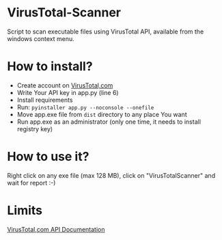 # VirusTotal-Scanner
Script to scan executable files using VirusTotal API, available from the windows context menu.

# How to install?

- Create account on [VirusTotal,com](https://virustotal.com/)
- Write Your API key in app.py (line 6)
- Install requirements
- Run: ```pyinstaller app.py --noconsole --onefile```
- Move app.exe file from ```dist``` directory to any place You want
- Run app.exe as an administrator (only one time, it needs to install registry key)

# How to use it?

Right click on any exe file (max 128 MB), click on  "VirusTotalScanner" and wait for report :-)

# Limits
[VirusTotal,com API Documentation](https://www.virustotal.com/pl/documentation/public-api/)
